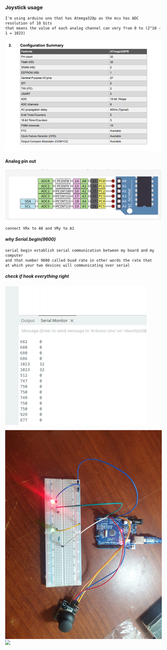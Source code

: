 ###	Joystick usage

```
I'm using arduino uno that has Atmega328p as the mcu has ADC resolution of 10 bits
that means the value of each analog channel can very from 0 to (2^10 - 1 = 1023)
```
![](./pics/adc_specs.png)

#### Analog pin out
![](./pics/arduino_analog_pinout.png)

```
connect VRx to A0 and VRy to A1
```

#### *why Serial.begin(9600)*
```
serial begin establish serial communication between my board and my computer
and that number 9600 called buad rate in other words the rate that
at which your two devices will communicating over serial
```

##### *check if hook everything right*
![](./pics/adc_serial_check.png)

![](./pics/Arduinojoystick.jpg)
![](./pics/Arduinodone.jpg)
